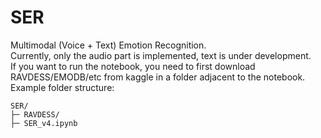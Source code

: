 # SER
Multimodal (Voice + Text) Emotion Recognition.  
Currently, only the audio part is implemented, text is under development.  
If you want to run the notebook, you need to first download
RAVDESS/EMODB/etc from kaggle in a folder adjacent to the notebook.  
Example folder structure: 
```
SER/
├─ RAVDESS/
├─ SER_v4.ipynb
```

